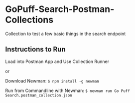 # GoPuff-Search-Postman-Collections

Collection to test a few basic things in the search endpoint

## Instructions to Run

Load into Postman App and Use Collection Runner 

or 

Download Newman:
`$ npm install -g newman`

Run from Commandline with Newman:
`$ newman run Go Puff Search.postman_collection.json`
